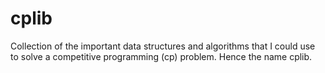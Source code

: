 # cplib

Collection of the important data structures and algorithms that I could use to solve a competitive programming (cp) problem. Hence the name cplib.
